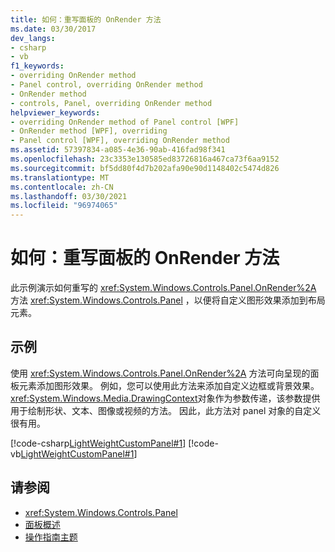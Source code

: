 ```yaml
---
title: 如何：重写面板的 OnRender 方法
ms.date: 03/30/2017
dev_langs:
- csharp
- vb
f1_keywords:
- overriding OnRender method
- Panel control, overriding OnRender method
- OnRender method
- controls, Panel, overriding OnRender method
helpviewer_keywords:
- overriding OnRender method of Panel control [WPF]
- OnRender method [WPF], overriding
- Panel control [WPF], overriding OnRender method
ms.assetid: 57397834-a085-4e36-90ab-416fad98f341
ms.openlocfilehash: 23c3353e130585ed83726816a467ca73f6aa9152
ms.sourcegitcommit: bf5dd80f4d7b202afa90e90d1148402c5474d826
ms.translationtype: MT
ms.contentlocale: zh-CN
ms.lasthandoff: 03/30/2021
ms.locfileid: "96974065"
---
```

# <a name="how-to-override-the-panel-onrender-method"></a>如何：重写面板的 OnRender 方法
此示例演示如何重写的 <xref:System.Windows.Controls.Panel.OnRender%2A> 方法 <xref:System.Windows.Controls.Panel> ，以便将自定义图形效果添加到布局元素。  
  
## <a name="example"></a>示例  
 使用 <xref:System.Windows.Controls.Panel.OnRender%2A> 方法可向呈现的面板元素添加图形效果。 例如，您可以使用此方法来添加自定义边框或背景效果。 <xref:System.Windows.Media.DrawingContext>对象作为参数传递，该参数提供用于绘制形状、文本、图像或视频的方法。 因此，此方法对 panel 对象的自定义很有用。  
  
 [!code-csharp[LightWeightCustomPanel#1](~/samples/snippets/csharp/VS_Snippets_Wpf/LightWeightCustomPanel/CSharp/OffsetPanel.cs#1)]
 [!code-vb[LightWeightCustomPanel#1](~/samples/snippets/visualbasic/VS_Snippets_Wpf/LightWeightCustomPanel/visualbasic/offsetpanel.vb#1)]  
  
## <a name="see-also"></a>请参阅

- <xref:System.Windows.Controls.Panel>
- [面板概述](panels-overview.md)
- [操作指南主题](panel-how-to-topics.md)
